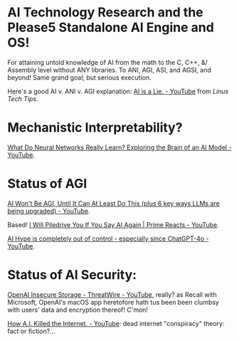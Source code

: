 # AI Technology Research and the Please5 Standalone AI Engine and OS!

For attaining untold knowledge of AI from the math to the C, C++, &amp;/ Assembly level without ANY libraries. To ANI, AGI, ASI, and AGSI, and beyond!   Same grand goal; but serious execution.

Here's a good AI v. ANI v. AGI explanation: [AI is a Lie. - YouTube](https://youtu.be/nGIpdiQrFDU) from *Linus Tech Tips*.

# Mechanistic Interpretability?

[What Do Neural Networks Really Learn? Exploring the Brain of an AI Model - YouTube](https://youtu.be/jGCvY4gNnA8).

# Status of AGI

[AI Won&#39;t Be AGI, Until It Can At Least Do This (plus 6 key ways LLMs are being upgraded) - YouTube](https://youtu.be/PeSNEXKxarU).

Based! [I Will Piledrive You If You Say AI Again | Prime Reacts - YouTube](https://youtu.be/k0XuoK132z4).

[AI Hype is completely out of control - especially since ChatGPT-4o - YouTube](https://youtu.be/VctsqOo8wsc).

# Status of AI Security:

[OpenAI Insecure Storage - ThreatWire - YouTube](https://youtu.be/L0IBbmmaMiU), really? as Recall with Microsoft, OpenAI's macOS app heretofore hath tus been been clumbsy with users' data and encryption thereof! C'mon!

[How A.I. Killed the Internet. - YouTube](https://youtu.be/PaVjQFMg7L0): dead internet "conspiracy" theory: fact or fiction?…
